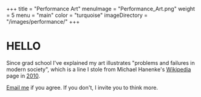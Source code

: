 +++
title = "Performance Art"
menuImage = "Performance_Art.png"
weight = 5
menu = "main"
color = "turquoise"
imageDirectory = "/images/performance/"
+++

# HELLO

Since grad school I've explained my art illustrates "problems and failures in modern society", which is a line I stole from Michael Hanenke's [Wikipedia](https://www.wikipedia.org/) page in [2010](https://en.wikipedia.org/wiki/2010_(disambiguation)).

[Email me](mailto:realfakenewyorker@gmail.com) if you agree. If you don't, I invite you to think more.